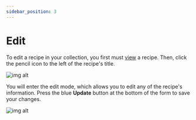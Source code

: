 ```yaml
---
sidebar_position: 3
---
```


# Edit

To edit a recipe in your collection, you first must [view](/docs/features/manage/view) a recipe.
Then, click the pencil icon to the left of the recipe's title. 

![img alt](/img/features/edit-recipe-enter.png)

You will enter the edit mode, which allows you to edit any of the recipe's information. 
Press the blue **Update** button at the bottom of the form to save your changes. 

![img alt](/img/features/edit-recipe.png)
